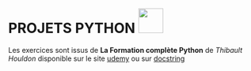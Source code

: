 # PROJETS PYTHON <img src="https://media.giphy.com/media/KAq5w47R9rmTuvWOWa/giphy.gif" width="50"/>

Les exercices sont issus de **La Formation complète Python** de *Thibault Houldon* disponible sur le site [udemy](https://www.udemy.com/) ou sur [docstring](https://www.docstring.fr/)